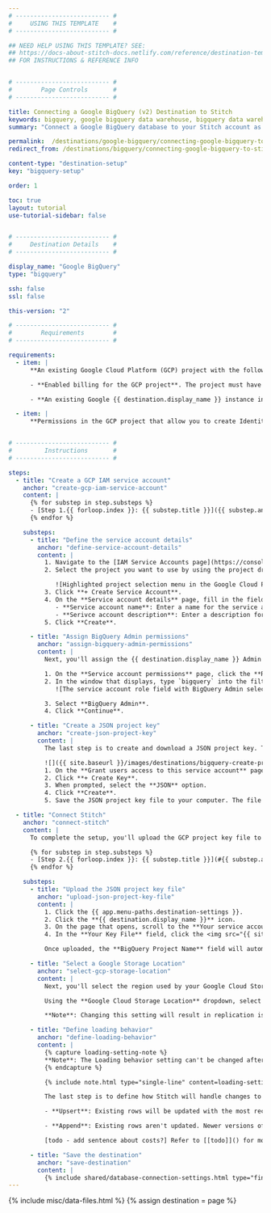 ```yaml
---
# -------------------------- #
#     USING THIS TEMPLATE    #
# -------------------------- #

## NEED HELP USING THIS TEMPLATE? SEE:
## https://docs-about-stitch-docs.netlify.com/reference/destination-templates/destination-setup/
## FOR INSTRUCTIONS & REFERENCE INFO


# -------------------------- #
#        Page Controls       #
# -------------------------- #

title: Connecting a Google BigQuery (v2) Destination to Stitch
keywords: bigquery, google bigquery data warehouse, bigquery data warehouse, bigquery etl, etl to bigquery, bigquery destination
summary: "Connect a Google BigQuery database to your Stitch account as a destination."

permalink:  /destinations/google-bigquery/connecting-google-bigquery-to-stitch
redirect_from: /destinations/bigquery/connecting-google-bigquery-to-stitch

content-type: "destination-setup"
key: "bigquery-setup"

order: 1

toc: true
layout: tutorial
use-tutorial-sidebar: false


# -------------------------- #
#     Destination Details    #
# -------------------------- #

display_name: "Google BigQuery"
type: "bigquery"

ssh: false
ssl: false

this-version: "2"

# -------------------------- #
#        Requirements        #
# -------------------------- #

requirements:
  - item: |
      **An existing Google Cloud Platform (GCP) project with the following setup:**

      - **Enabled billing for the GCP project**. The project must have [billing enabled and an attached credit card]({{ site.data.destinations.bigquery.resource-links.enable-billing }}). This is required for Stitch to successfully load data.

      - **An existing Google {{ destination.display_name }} instance in the GCP project.** Stitch will not create an instance for you.

  - item: |
      **Permissions in the GCP project that allow you to create Identity Access Management (IAM) service accounts.** Stitch uses a service account during the replication process to load data into {{ destination.display_name }}. Refer to [Google's documentation]({{ site.data.destinations.bigquery.resource-links.service-accounts }}){:target="new"} for more info about service accounts and the permissions required to create them.


# -------------------------- #
#         Instructions       #
# -------------------------- #

steps:
  - title: "Create a GCP IAM service account"
    anchor: "create-gcp-iam-service-account"
    content: |
      {% for substep in step.substeps %}
      - [Step 1.{{ forloop.index }}: {{ substep.title }}]({{ substep.anchor }})
      {% endfor %}

    substeps:
      - title: "Define the service account details"
        anchor: "define-service-account-details"
        content: |
          1. Navigate to the [IAM Service Accounts page](https://console.cloud.google.com/iam-admin/serviceaccounts){:target="new"} in the GCP console.
          2. Select the project you want to use by using the project dropdown menu, located near the top left corner of the page:

             ![Highlighted project selection menu in the Google Cloud Platform console]({{ site.baseurl }}/images/destinations/bigquery-gcp-project-menu.png){:style="max-width: 450px;"}
          3. Click **+ Create Service Account**.
          4. On the **Service account details** page, fill in the field as follows:
             - **Service account name**: Enter a name for the service account. For example: `Stitch`
             - **Serivce account description**: Enter a description for the service account. For example: `Loading Stitch data`
          5. Click **Create**.

      - title: "Assign BigQuery Admin permissions"
        anchor: "assign-bigquery-admin-permissions"
        content: |
          Next, you'll assign the {{ destination.display_name }} Admin role to the service account. This is required to successfully load data into {{ destination.display_name }}.

          1. On the **Service account permissions** page, click the **Role** field.
          2. In the window that displays, type `bigquery` into the filter/search field:
             ![The service account role field with BigQuery Admin selected]({{ site.baseurl }}/images/destinations/bigquery-service-account-role.png){:style="max-width: 450px;"}

          3. Select **BigQuery Admin**.
          4. Click **Continue**.

      - title: "Create a JSON project key"
        anchor: "create-json-project-key"
        content: |
          The last step is to create and download a JSON project key. The project key file contains information about the project, which Stitch will use to complete the setup.

          ![]({{ site.baseurl }}/images/destinations/bigquery-create-project-key-file.png){:style="max-width: 350px; margin-left: 15px;" align="right"}
          1. On the **Grant users access to this service account** page, scroll to the **Create key** section.
          2. Click **+ Create Key**.
          3. When prompted, select the **JSON** option.
          4. Click **Create**.
          5. Save the JSON project key file to your computer. The file will be downloaded to the location you specify (if prompted), or the default download location defined for the web browser you're currently using.

  - title: "Connect Stitch"
    anchor: "connect-stitch"
    content: |
      To complete the setup, you'll upload the GCP project key file to Stitch and define settings for your {{ destination.display_name }} destination:

      {% for substep in step.substeps %}
      - [Step 2.{{ forloop.index }}: {{ substep.title }}](#{{ substep.anchor }})
      {% endfor %}

    substeps:
      - title: "Upload the JSON project key file"
        anchor: "upload-json-project-key-file"
        content: |
          1. Click the {{ app.menu-paths.destination-settings }}.
          2. Click the **{{ destination.display_name }}** icon.
          3. On the page that opens, scroll to the **Your service account** section.
          4. In the **Your Key File** field, click the <img src="{{ site.baseurl }}/images/icons/upload-file.svg" alt="File upload icon" style="border: 0px;"> icon and locate the JSON project key file you created in [Step 1.3](#create-json-project-key).

          Once uploaded, the **BigQuery Project Name** field will automatically populate with the name of the GCP project in the JSON project key file.

      - title: "Select a Google Storage Location"
        anchor: "select-gcp-storage-location"
        content: |
          Next, you'll select the region used by your Google Cloud Storage (GCS) [todo]. This setting determines the region of the internal [Google Storage Bucket](https://cloud.google.com/storage/docs/key-terms#buckets){:target="new"} Stitch uses during the replication process.

          Using the **Google Cloud Storage Location** dropdown, select your GCS region. Refer to the [{{ destination.display_name }} v2 reference]({{ link.destinations.overviews.bigquery-v2 | prepend: site.baseurl | append: "#supported-gcs-regions" }}) for the list of regions this version of the {{ destination.display_name }} destination supports.

          **Note**: Changing this setting will result in replication issues if data migration isn't completed correctly. Refer to [todo]() for more info.

      - title: "Define loading behavior"
        anchor: "define-loading-behavior"
        content: |
          {% capture loading-setting-note %}
          **Note**: The Loading behavior setting can't be changed after the destination is created. To change {{ destination.display_name }} loading behavior, you'll need to [delete and re-create the destination]({{ link.destinations.switch-destinations | prepend: site.baseurl }}).
          {% endcapture %}

          {% include note.html type="single-line" content=loading-setting-note %}

          The last step is to define how Stitch will handle changes to existing records in your {{ destination.display_name }} destination:

          - **Upsert**: Existing rows will be updated with the most recent version of the record from the source. With this option, only the most recent version of a record will exist in {{ destination.display_name }}. 

          - **Append**: Existing rows aren't updated. Newer versions of existing records are added as new rows to the end of tables. With this option, many versions of the record will exist in {{ destination.display_name }}, capturing how a record changed over time.

          [todo - add sentence about costs?] Refer to [[todo]]() for more info and examples.

      - title: "Save the destination"
        anchor: "save-destination"
        content: |
          {% include shared/database-connection-settings.html type="finish-up" %}
---
```

{% include misc/data-files.html %}
{% assign destination = page %}